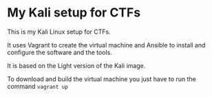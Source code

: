# My Kali setup for CTFs

This is my Kali Linux setup for CTFs.

It uses Vagrant to create the virtual machine and Ansible to install and
configure the software and the tools.

It is based on the Light version of the Kali image.

To download and build the virtual machine you just have to run the command
```vagrant up```
